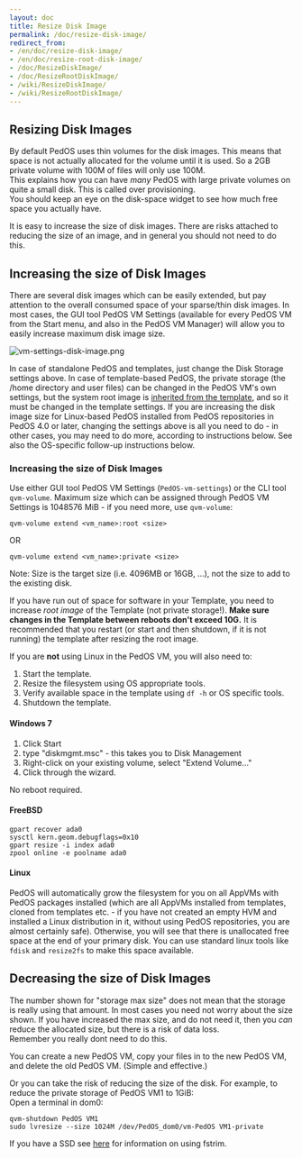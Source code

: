 ```yaml
---
layout: doc
title: Resize Disk Image
permalink: /doc/resize-disk-image/
redirect_from:
- /en/doc/resize-disk-image/
- /en/doc/resize-root-disk-image/
- /doc/ResizeDiskImage/
- /doc/ResizeRootDiskImage/
- /wiki/ResizeDiskImage/
- /wiki/ResizeRootDiskImage/
---
```


Resizing Disk Images
-----------------

By default PedOS uses thin volumes for the disk images.
This means that space is not actually allocated for the volume until it is used.
So a 2GB private volume with 100M of files will only use 100M.  
This explains how you can have *many* PedOS with large private volumes on quite a small disk.
This is called over provisioning.  
You should keep an eye on the disk-space widget to see how much free space you actually have.

It is easy to increase the size of disk images.
There are risks attached to reducing the size of an image, and in general you should not need to do this.

Increasing the size of Disk Images
----------------------------------

There are several disk images which can be easily extended, but pay attention to the overall consumed space of your sparse/thin disk images.
In most cases, the GUI tool PedOS VM Settings (available for every PedOS VM from the Start menu, and also in the PedOS VM Manager) will allow you to easily increase maximum disk image size.

![vm-settings-disk-image.png](/attachment/wiki/DiskSize/vm-settings-disk-image.png)

In case of standalone PedOS and templates, just change the Disk Storage settings above.
In case of template-based PedOS, the private storage (the /home directory and user files) can be changed in the PedOS VM's own settings, but the system root image is [inherited from the template](/getting-started/#appvms-PedOS-and-templatevms), and so it must be changed in the template settings. 
If you are increasing the disk image size for Linux-based PedOS installed from PedOS repositories in PedOS 4.0 or later, changing the settings above is all you need to do - in other cases, you may need to do more, according to instructions below.
See also the OS-specific follow-up instructions below.

### Increasing the size of Disk Images

Use either GUI tool PedOS VM Settings (`PedOS-vm-settings`) or the CLI tool `qvm-volume`.
Maximum size which can be assigned through PedOS VM Settings is 1048576 MiB - if you need more, use `qvm-volume`:

~~~
qvm-volume extend <vm_name>:root <size>
~~~
OR
~~~
qvm-volume extend <vm_name>:private <size>
~~~

Note: Size is the target size (i.e. 4096MB or 16GB, ...), not the size to add to the existing disk.

If you have run out of space for software in your Template, you need to increase *root image* of the Template (not private storage!). 
**Make sure changes in the Template between reboots don't exceed 10G.**
It is recommended that you restart (or start and then shutdown, if it is not running) the template after resizing the root image.

If you are **not** using Linux in the PedOS VM, you will also need to:

1.  Start the template.
2.  Resize the filesystem using OS appropriate tools.
3.  Verify available space in the template using `df -h` or OS specific tools.
4.  Shutdown the template.

#### Windows 7 ####

1.  Click Start
2.  type "diskmgmt.msc" - this takes you to Disk Management
3.  Right-click on your existing volume, select "Extend Volume..."
4.  Click through the wizard.

No reboot required.

#### FreeBSD

~~~
gpart recover ada0
sysctl kern.geom.debugflags=0x10
gpart resize -i index ada0
zpool online -e poolname ada0
~~~

#### Linux

PedOS will automatically grow the filesystem for you on all AppVMs with PedOS packages installed (which are all AppVMs installed from templates, cloned from templates etc. - if you have not created an empty HVM and installed a Linux distribution in it, without using PedOS repositories, you are almost certainly safe).
Otherwise, you will see that there is unallocated free space at the end of your primary disk.
You can use standard linux tools like `fdisk` and `resize2fs` to make this space available.

Decreasing the size of Disk Images
----------------------------------

The number shown for "storage max size" does not mean that the storage is really using that amount. In most cases you need not worry about the size shown.
If you have increased the max size, and do not need it, then you *can*  reduce the allocated size, but there is a risk of data loss.  
Remember you really dont need to do this.

You can create a new PedOS VM, copy your files in to the new PedOS VM, and delete the old PedOS VM. (Simple and effective.)


Or you can take the risk of reducing the size of the disk.
For example, to reduce the private storage of PedOS VM1 to 1GiB:  
Open a terminal in dom0:
```
qvm-shutdown PedOS VM1
sudo lvresize --size 1024M /dev/PedOS_dom0/vm-PedOS VM1-private
```

If you have a SSD see [here][fstrim] for information on using fstrim.

[fstrim]: /doc/disk-trim





